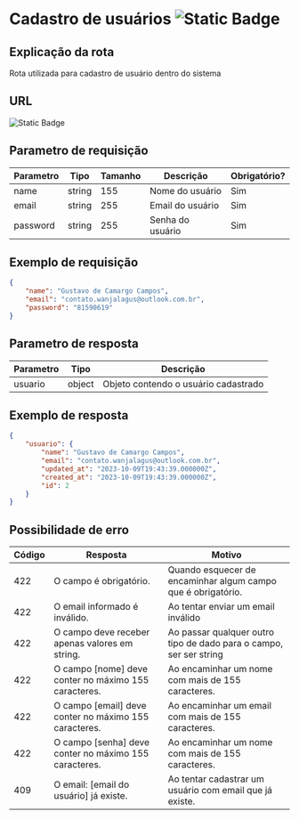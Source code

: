 # Cadastro de usuários ![Static Badge](https://img.shields.io/badge/Rota_n%C3%A3o_autenticada-%23F93E3E)

## Explicação da rota

Rota utilizada para cadastro de usuário dentro do sistema

## URL

![Static Badge](https://img.shields.io/badge/POST-%2Fapi%2Fv1%2Finterno%2Fautenticacao%2Fcadastro-%2349CC90)

## Parametro de requisição

| Parametro | Tipo   | Tamanho | Descrição        | Obrigatório? |
|-----------|--------|---------|------------------|--------------|
| name      | string | 155     | Nome do usuário  | Sim          |
| email     | string | 255     | Email do usuário | Sim          |
| password  | string | 255     | Senha do usuário | Sim          |

## Exemplo de requisição

```json
{
    "name": "Gustavo de Camargo Campos",
    "email": "contato.wanjalagus@outlook.com.br",
    "password": "81590619"
}
```

## Parametro de resposta

| Parametro | Tipo   | Descrição                            |
|-----------|--------|--------------------------------------|
| usuario   | object | Objeto contendo o usuário cadastrado |

## Exemplo de resposta

```json
{
    "usuario": {
        "name": "Gustavo de Camargo Campos",
        "email": "contato.wanjalagus@outlook.com.br",
        "updated_at": "2023-10-09T19:43:39.000000Z",
        "created_at": "2023-10-09T19:43:39.000000Z",
        "id": 2
    }
}
```

## Possibilidade de erro

| Código | Resposta                                              | Motivo                                                             |
|--------|-------------------------------------------------------|--------------------------------------------------------------------|
| 422    | O campo é obrigatório.                                | Quando esquecer de encaminhar algum campo que é obrigatório.       |
| 422    | O email informado é inválido.                         | Ao tentar enviar um email inválido                                 |
| 422    | O campo deve receber apenas valores em string.        | Ao passar qualquer outro tipo de dado para o campo, ser ser string |
| 422    | O campo [nome] deve conter no máximo 155 caracteres.  | Ao encaminhar um nome com mais de 155 caracteres.                  |
| 422    | O campo [email] deve conter no máximo 155 caracteres. | Ao encaminhar um email com mais de 155 caracteres.                 |
| 422    | O campo [senha] deve conter no máximo 155 caracteres. | Ao encaminhar um nome com mais de 155 caracteres.                  |
| 409    | O email: [email do usuário] já existe.                | Ao tentar cadastrar um usuário com email que já existe.            |
